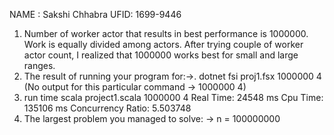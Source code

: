 NAME : Sakshi Chhabra UFID: 1699-9446
1. Number of worker actor that results in best performance is 1000000. Work is equally divided among actors.
After trying couple of worker actor count, I realized that 1000000 works best for small and large ranges.
2. The result of running your program for:->. dotnet fsi proj1.fsx 1000000 4
(No output for this particular command -> 1000000 4)
3. run time scala project1.scala 1000000 4 Real Time: 24548 ms
Cpu Time: 135106 ms
Concurrency Ratio: 5.503748
4. The largest problem you managed to solve: -> n = 100000000
 
